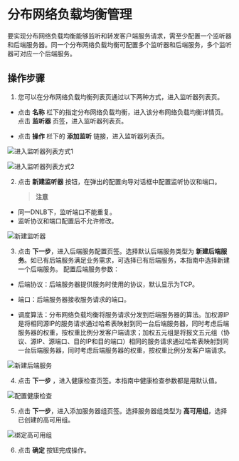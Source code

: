 # 分布网络负载均衡管理
要实现分布网络负载均衡能够监听和转发客户端服务请求，需至少配置一个监听器和后端服务器。同一个分布网络负载均衡可配置多个监听器和后端服务，多个监听器可对应一个后端服务。
## 操作步骤
 1. 您可以在分布网络负载均衡列表页通过以下两种方式，进入监听器列表页。

  - 点击 **名称**  栏下的指定分布网络负载均衡，进入该分布网络负载均衡详情页。点击 **监听器** 页签，进入监听器列表页。
 
  - 点击 **操作** 栏下的 **添加监听** 链接，进入监听器列表页。
      
 ![进入监听器列表方式1](../../../../image/Networking/DNLB/XXX.png)
 
 ![进入监听器列表方式2](../../../../image/Networking/DNLB/XXX.png)
 
 2. 点击 **新建监听器** 按钮，在弹出的配置向导对话框中配置监听协议和端口。
 
    > **注意**
 - 同一DNLB下，监听端口不能重复。
 - 监听协议和端口配置后不允许修改。
       
![新建监听器](../../../../image/Networking/DNLB/XXX.png)

 3. 点击 **下一步**，进入后端服务配置页签。选择默认后端服务类型为 **新建后端服务**。如已有后端服务满足业务需求，可选择已有后端服务，本指南中选择新建一个后端服务。 配置后端服务参数：
  - 后端协议：后端服务器提供服务时使用的协议，默认显示为TCP。
       
  - 端口：后端服务器接收服务请求的端口。
       
  - 调度算法：分布网络负载均衡将服务请求分发到后端服务器的算法。加权源IP是将相同源IP的服务请求通过哈希表映射到同一台后端服务器，同时考虑后端服务器的权重，按权重比例分发客户端请求；加权五元组是将报文五元组（协议、源IP、源端口、目的IP和目的端口）相同的服务请求通过哈希表映射到同一台后端服务器，同时考虑后端服务器的权重，按权重比例分发客户端请求。
       
 ![新建后端服务](../../../../image/Networking/DNLB/XXX.png)
 
 4. 点击 **下一步** ，进入健康检查页签。本指南中健康检查参数都是用默认值。
 
 ![配置健康检查](../../../../image/Networking/DNLB/XXX.png)
 
 5. 点击 **下一步**，进入添加服务器组页签。选择服务器组类型为 **高可用组**，选择已创建的高可用组。
 
 ![绑定高可用组](../../../../image/Networking/DNLB/XXX.png)
 
 6. 点击 **确定** 按钮完成操作。

